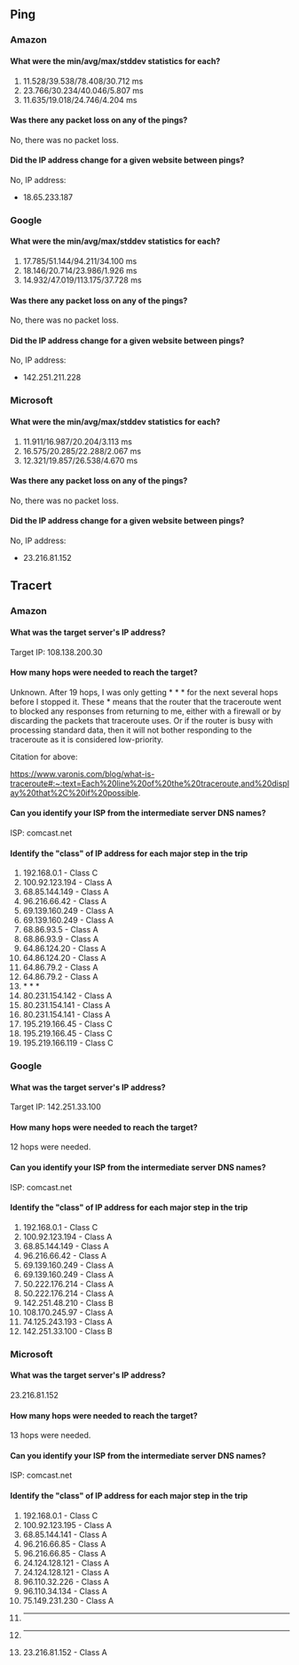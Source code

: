 
## Ping


### Amazon

#### What were the min/avg/max/stddev statistics for each?


1. 11.528/39.538/78.408/30.712 ms
2. 23.766/30.234/40.046/5.807 ms
3. 11.635/19.018/24.746/4.204 ms

#### Was there any packet loss on any of the pings?

No, there was no packet loss.

#### Did the IP address change for a given website between pings?

No, IP address:

- 18.65.233.187


### Google

#### What were the min/avg/max/stddev statistics for each?

1. 17.785/51.144/94.211/34.100 ms
2. 18.146/20.714/23.986/1.926 ms
3. 14.932/47.019/113.175/37.728 ms

#### Was there any packet loss on any of the pings?

No, there was no packet loss.

#### Did the IP address change for a given website between pings?

No, IP address:

- 142.251.211.228


### Microsoft

#### What were the min/avg/max/stddev statistics for each?

1. 11.911/16.987/20.204/3.113 ms
2. 16.575/20.285/22.288/2.067 ms
3. 12.321/19.857/26.538/4.670 ms

#### Was there any packet loss on any of the pings?

No, there was no packet loss.

#### Did the IP address change for a given website between pings?

No, IP address:

- 23.216.81.152



## Tracert

### Amazon

#### What was the target server's IP address?

Target IP: 108.138.200.30

#### How many hops were needed to reach the target?

Unknown. After 19 hops, I was only getting * * * for the next several hops before I stopped it. These * means that the router that the traceroute went to blocked any responses from returning to me, either with a firewall or by discarding the packets that traceroute uses. Or if the router is busy with processing standard data, then it will not bother responding to the traceroute as it is considered low-priority.

Citation for above:

https://www.varonis.com/blog/what-is-traceroute#:~:text=Each%20line%20of%20the%20traceroute,and%20display%20that%2C%20if%20possible.

#### Can you identify your ISP from the intermediate server DNS names?

ISP: comcast.net

#### Identify the "class" of IP address for each major step in the trip

1. 192.168.0.1 - Class C
2. 100.92.123.194 - Class A
3. 68.85.144.149 - Class A
4. 96.216.66.42 - Class A
5. 69.139.160.249 - Class A
6. 69.139.160.249 - Class A
7. 68.86.93.5 - Class A
8. 68.86.93.9 - Class A
9. 64.86.124.20 - Class A
10. 64.86.124.20 - Class A
11. 64.86.79.2 - Class A
12. 64.86.79.2 - Class A
13. \* * *
14. 80.231.154.142 - Class A
15. 80.231.154.141 - Class A
16. 80.231.154.141 - Class A
17. 195.219.166.45 - Class C
18. 195.219.166.45 - Class C
19. 195.219.166.119 - Class C


### Google

#### What was the target server's IP address?

Target IP: 142.251.33.100

#### How many hops were needed to reach the target?

12 hops were needed.

#### Can you identify your ISP from the intermediate server DNS names?

ISP: comcast.net

#### Identify the "class" of IP address for each major step in the trip

1. 192.168.0.1 - Class C
2. 100.92.123.194 - Class A
3. 68.85.144.149 - Class A
4. 96.216.66.42 - Class A
5. 69.139.160.249 - Class A
6. 69.139.160.249 - Class A
7. 50.222.176.214 - Class A
8. 50.222.176.214 - Class A
9. 142.251.48.210 - Class B
10. 108.170.245.97 - Class A
11. 74.125.243.193 - Class A
12. 142.251.33.100 - Class B


### Microsoft


#### What was the target server's IP address?

23.216.81.152

#### How many hops were needed to reach the target?

13 hops were needed.

#### Can you identify your ISP from the intermediate server DNS names?

ISP: comcast.net

#### Identify the "class" of IP address for each major step in the trip

1. 192.168.0.1 - Class C
2. 100.92.123.195 - Class A
3. 68.85.144.141 - Class A
4. 96.216.66.85 - Class A
5. 96.216.66.85 - Class A
6. 24.124.128.121 - Class A
7. 24.124.128.121 - Class A
8. 96.110.32.226 - Class A
9. 96.110.34.134 - Class A
10. 75.149.231.230 - Class A
11. ***
12. ***
13. 23.216.81.152 - Class A


